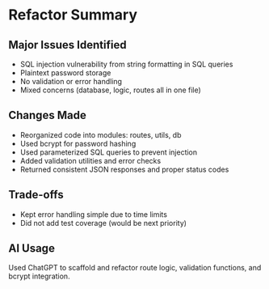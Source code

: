 # Refactor Summary

##  Major Issues Identified
- SQL injection vulnerability from string formatting in SQL queries
- Plaintext password storage
- No validation or error handling
- Mixed concerns (database, logic, routes all in one file)

##  Changes Made
- Reorganized code into modules: routes, utils, db
- Used bcrypt for password hashing
- Used parameterized SQL queries to prevent injection
- Added validation utilities and error checks
- Returned consistent JSON responses and proper status codes

## Trade-offs
- Kept error handling simple due to time limits
- Did not add test coverage (would be next priority)

##  AI Usage
Used ChatGPT to scaffold and refactor route logic, validation functions, and bcrypt integration.
